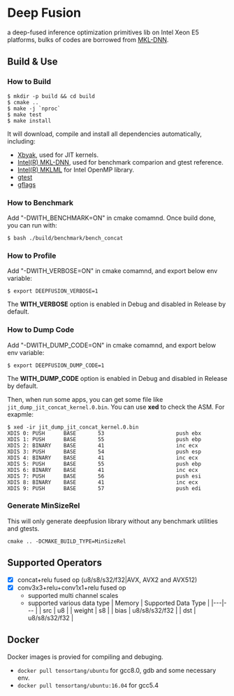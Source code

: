 # Deep Fusion
a deep-fused inference optimization primitives lib on Intel Xeon E5 platforms, bulks of codes are borrowed from [MKL-DNN](https://github.com/intel/mkl-dnn).

## Build & Use
### How to Build
```shell
$ mkdir -p build && cd build
$ cmake ..
$ make -j `nproc`
$ make test
$ make install
```
It will download, compile and install all dependencies automatically, including:
- [Xbyak](https://github.com/herumi/xbyak), used for JIT kernels.
- [Intel(R) MKL-DNN](https://github.com/intel/mkl-dnn), used for benchmark comparion and gtest reference.
- [Intel(R) MKLML](https://github.com/intel/mkl-dnn/releases/download/v0.13/mklml_lnx_2018.0.2.20180127.tgz) for Intel OpenMP library.
- [gtest](https://github.com/google/googletest)
- [gflags](https://github.com/gflags/gflags)

### How to Benchmark
Add "-DWITH_BENCHMARK=ON" in cmake comamnd. Once build done, you can run with:
```shell
$ bash ./build/benchmark/bench_concat
```

### How to Profile
Add "-DWITH_VERBOSE=ON" in cmake comamnd, and export below env variable:
```shell
$ export DEEPFUSION_VERBOSE=1
```
The **WITH_VERBOSE** option is enabled in Debug and disabled in Release by default.

### How to Dump Code
Add "-DWITH_DUMP_CODE=ON" in cmake comamnd, and export below env variable:
```shell
$ export DEEPFUSION_DUMP_CODE=1
```
The **WITH_DUMP_CODE** option is enabled in Debug and disabled in Release by default.

Then, when run some apps, you can get some file like `jit_dump_jit_concat_kernel.0.bin`. You can use **xed** to check the ASM. For exapmle:
```
$ xed -ir jit_dump_jit_concat_kernel.0.bin
XDIS 0: PUSH      BASE       53                       push ebx
XDIS 1: PUSH      BASE       55                       push ebp
XDIS 2: BINARY    BASE       41                       inc ecx
XDIS 3: PUSH      BASE       54                       push esp
XDIS 4: BINARY    BASE       41                       inc ecx
XDIS 5: PUSH      BASE       55                       push ebp
XDIS 6: BINARY    BASE       41                       inc ecx
XDIS 7: PUSH      BASE       56                       push esi
XDIS 8: BINARY    BASE       41                       inc ecx
XDIS 9: PUSH      BASE       57                       push edi
```

### Generate MinSizeRel
This will only generate deepfusion library without any benchmark utilities and gtests. 
``` shell
cmake .. -DCMAKE_BUILD_TYPE=MinSizeRel
```

## Supported Operators
 - [x] concat+relu fused op (u8/s8/s32/f32|AVX, AVX2 and AVX512)
 - [x] conv3x3+relu+conv1x1+relu fused op
   - supported multi channel scales
   - supported various data type
   | Memory | Supported Data Type |
   |---|--- |
   | src | u8 |
   | weight | s8 |
   | bias | u8/s8/s32/f32 |
   | dst | u8/s8/s32/f32 |

## Docker
Docker images is provied for compiling and debuging.
 - `docker pull tensortang/ubuntu` for gcc8.0, gdb and some necessary env.
 - `docker pull tensortang/ubuntu:16.04` for gcc5.4
